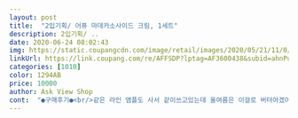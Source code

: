 ```yaml
---
layout: post 
title:  "2입기획/ 어퓨 마데카소사이드 크림, 1세트" 
description: 2입기획/ ..
date: 2020-06-24 08:02:43 
img: https://static.coupangcdn.com/image/retail/images/2020/05/21/11/0/4437e958-a011-45b4-a97f-258531763f35.jpg 
linkUrl: https://link.coupang.com/re/AFFSDP?lptag=AF3600438&subid=ahnPublicAsk&pageKey=1605922027&itemId=2742797638&vendorItemId=70732833573&traceid=V0-113-b10a35fe826ebaa4 
categories: [1010] 
color: 1294AB 
price: 10000 
author: Ask View Shop 
cont:  "●구매후기●<br/>같은 라인 앰플도 사서 같이쓰고있는데 올여름은 이걸로 버텨야겠어요 촉촉하고 좋아요 금방흡수되고 부드럽게 발립니당<br/>그런 면에서 이 제품은 만족스럽습니다.<br/><br/>다만 유분때문에 매일 바르기에는 무리인것 같아요.<br/>.<br/><br/>딸아이도 현재 피부상태가 제품덕인것 같다며 좋다고 하네요:)<br/>미백 알아보다가 상품평보고 구매했어요<br/>민감성, 수부지 피부인데요.<br/><br/>바르고 나서 가려움이나 당김 또는 기름짐이 있나 없나 거든요<br/>반면,,건성인 저는 매일 발라도 될것같아요.<br/><br/>발랐을때 느낌도 무겁지 않구요 보습력 좋아요<br/>부드럽게 발리고 처음엔 광이 도는가 싶더니 싹 흡수 되네요.<br/><br/>상큼하면서 달콤한 향이 은은한것이 참 맘에 듭니다ㅎ<br/>어퓨 마데카소사이드 크림 다 사용 하기전에 재구매 하렵니다:)<br/>얼굴에 트러블 있을때만 발라야 할것같습니다ㅎ.<br/><br/>여드름에도 효과가 있으며(일주일되었어요) 각질 정리도 되네요.<br/><br/>여드름이 전혀 없는 피부였는데, 몇년전부터 갑자기 올라오더니 이제는 좁쌀 여드름, 면포성 여드름 한두개씩은 그냥 달고 사는 타입이라ㅜㅜ 진정 시켜주는 제품 위주로만 쓰고 있습니다.<br/><br/>여름에 쓸 가벼운 크림을 찾고있다가 저렴하고 성분괜찮은것같아서 구매했어요.<br/> 첫느낌은 만족!<br/>오늘 처음 써본거라 아직 진정에 효과가 있는지는 모르겠지만 화장품은 꾸준히 써봐야겠죠ㅎㅎ<br/>이니리 시카밤 네통째 비우고 뭔가 다른게 없을까 찾다가 세일하길래 기대 않고 사봤는데ㅎㅎ 맘에 듭니다<br/>좀많이발라도 부담스럽게 뜨지않고 다 흡수되용<br/>중학생 딸아이에게 발라보라했는데<br/>피부 상태가 깨끗해진걸 알겠더라구요ㅎ 피부톤도 환해진게 눈에 보입니다<br/>화장품 안써본거 사용해볼때 제일 중요하게 생각하는건,<br/>" 
---
```

